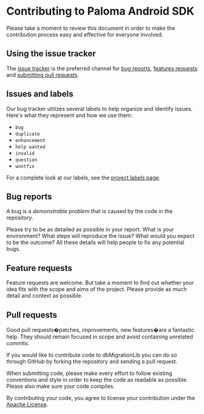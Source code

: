 # Contributing to Paloma Android SDK

Please take a moment to review this document in order to make the contribution
process easy and effective for everyone involved.


## Using the issue tracker

The [issue tracker](https://github.com/PalomaMobile/paloma-android-sdk/issues) is
the preferred channel for [bug reports](#bug-reports), [features requests](#feature-requests)
and [submitting pull requests](#pull-requests).


## Issues and labels

Our bug tracker utilizes several labels to help organize and identify issues. Here's what they represent and how we use them:

- `bug`
- `duplicate`
- `enhancement`
- `help wanted`
- `invalid`
- `question`
- `wontfix`

For a complete look at our labels, see the [project labels page](https://github.com/PalomaMobile/paloma-android-sdk/labels).


## Bug reports

A bug is a _demonstrable problem_ that is caused by the code in the repository.

Please try to be as detailed as possible in your report. What is
your environment? What steps will reproduce the issue? What
would you expect to be the outcome? All these details will help people to fix
any potential bugs.


## Feature requests

Feature requests are welcome. But take a moment to find out whether your idea
fits with the scope and aims of the project. Please
provide as much detail and context as possible.


## Pull requests

Good pull requests�patches, improvements, new features�are a fantastic
help. They should remain focused in scope and avoid containing unrelated
commits.

If you would like to contribute code to dbMigrationLib you can do so through GitHub by
forking the repository and sending a pull request.

When submitting code, please make every effort to follow existing conventions and style
in order to keep the code as readable as possible. Please also make sure your code compiles.

By contributing your code, you agree to license your contribution under the [Apache License](LICENSE).
